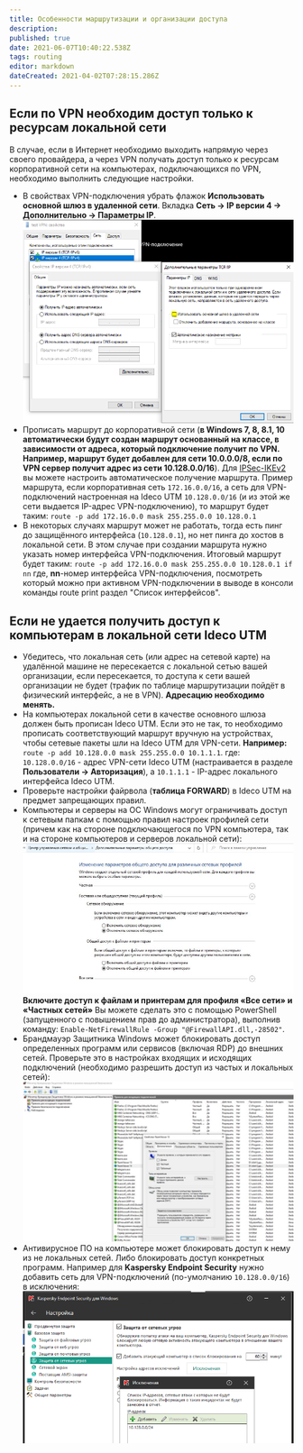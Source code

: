 ```yaml
---
title: Особенности маршрутизации и организации доступа
description: 
published: true
date: 2021-06-07T10:40:22.538Z
tags: routing
editor: markdown
dateCreated: 2021-04-02T07:28:15.286Z
---
```


## Если по VPN необходим доступ только к ресурсам локальной сети

В случае, если в Интернет необходимо выходить напрямую через своего провайдера, а через VPN получать доступ только к ресурсам корпоративной сети на компьютерах, подключающихся по VPN, необходимо выполнить следующие настройки.

- В свойствах VPN-подключения убрать флажок **Использовать основной шлюз в удаленной сети**. Вкладка **Сеть -> IP версии 4 -> Дополнительно -> Параметры IP**.
![основной_шлюз.png](/основной_шлюз.png)
- Прописать маршрут до корпоративной сети (**в Windows 7, 8, 8.1, 10 автоматически будут создан маршрут основанный на классе, в зависимости от адреса, который подключение получит по VPN. Например, маршрут будет добавлен для сети 10.0.0.0/8, если по VPN сервер получит адрес из сети 10.128.0.0/16**). Для [IPSec-IKEv2](/Настройка/Сервисы/Туннельные-протоколы-VPN/Подключение-пользователей-(client-to-site)/IPSec-IKEv2) вы можете настроить автоматическое получение маршрута.
Пример маршрута, если корпоративная сеть `172.16.0.0/16`, а cеть для VPN-подключений настроенная на Ideco UTM `10.128.0.0/16` (и из этой же сети выдается IP-адрес VPN-подключению), то маршрут будет таким: `route -p add 172.16.0.0 mask 255.255.0.0 10.128.0.1`
- В некоторых случаях маршрут может не работать, тогда есть пинг до защищённого интерфейса (`10.128.0.1`), но нет пинга до хостов в локальной сети. В этом случае при создании маршрута нужно указать номер интерфейса VPN-подключения. Итоговый маршрут будет таким:
`route -p add 172.16.0.0 mask 255.255.0.0 10.128.0.1 if nn`
где, **nn**-номер интерфейса VPN-подключения, посмотреть который можно при активном VPN-подключении в выводе в консоли команды route print раздел "Список интерфейсов".

## Если не удается получить доступ к компьютерам в локальной сети Ideco UTM

- Убедитесь, что локальная сеть (или адрес на сетевой карте) на удалённой машине не пересекается с локальной сетью вашей организации, если пересекается, то доступа к сети вашей организации не будет (трафик по таблице маршрутизации пойдёт в физический интерфейс, а не в VPN). **Адресацию необходимо менять.**
- На компьютерах локальной сети в качестве основного шлюза должен быть прописан Ideco UTM. Если это не так, то необходимо прописать соответствующий маршрут вручную на устройствах, чтобы сетевые пакеты шли на Ideco UTM для VPN-сети.
**Например:** `route -p add 10.128.0.0 mask 255.255.0.0 10.1.1.1`.
где: `10.128.0.0/16` - адрес VPN-сети Ideco UTM (настраивается в разделе **Пользователи -> Авторизация**), а `10.1.1.1` - IP-адрес локального интерфейса Ideco UTM.
- Проверьте настройки файрвола (**таблица FORWARD**) в Ideco UTM на предмет запрещающих правил.
- Компьютеры и серверы на ОС Windows могут ограничивать доступ к сетевым папкам с помощью правил настроек профилей сети (причем как на стороне подключающегося по VPN компьютера, так и на стороне компьютеров и серверов локальной сети):
![снимок.jpeg](/снимок.jpeg)
**Включите доступ к файлам и принтерам для профиля «Все сети» и «Частных сетей»**
Вы можете сделать это с помощью PowerShell (запущенного с повышением прав до администратора), выполнив команду: `Enable-NetFirewallRule -Group "@FirewallAPI.dll,-28502"`.
- Брандмауэр Защитника Windows может блокировать доступ определенных программ или сервисов (включая RDP) до внешних сетей.
Проверьте это в настройках входящих и исходящих подключений (необходимо разрешить доступ из частых и локальных сетей):
![защитник.jpeg](/защитник.jpeg)
- Антивирусное ПО на компьютере может блокировать доступ к нему из не локальных сетей. Либо блокировать доступ конкретных программ.
Например для **Kaspersky Endpoint Security** нужно добавить сеть для VPN-подключений (по-умолчанию `10.128.0.0/16`) в исключения:
![kes.jpg](/kes.jpg)